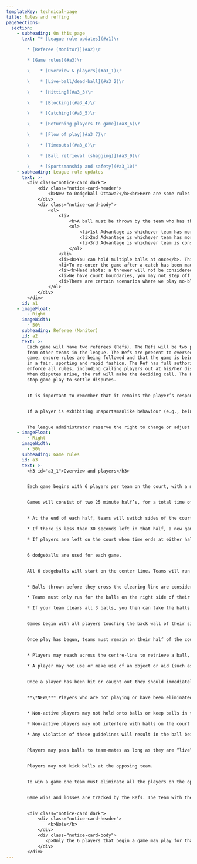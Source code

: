 ```yaml
---
templateKey: technical-page
title: Rules and reffing
pageSections:
  section:
    - subheading: On this page
      text: "* [League rule updates](#a1)\r

        * [Referee (Monitor)](#a2)\r

        * [Game rules](#a3)\r

        \    * [Overview & players](#a3_1)\r

        \    * [Live-ball/dead-ball](#a3_2)\r

        \    * [Hitting](#a3_3)\r

        \    * [Blocking](#a3_4)\r

        \    * [Catching](#a3_5)\r

        \    * [Returning players to game](#a3_6)\r

        \    * [Flow of play](#a3_7)\r

        \    * [Timeouts](#a3_8)\r

        \    * [Ball retrieval (shagging)](#a3_9)\r

        \    * [Sportsmanship and safety](#a3_10)"
    - subheading: League rule updates
      text: >-
        <div class="notice-card dark">
            <div class="notice-card-header">
                <b>New to Dodgeball Ottawa?</b><br>Here are some rules that you may not be used to:
            </div>
            <div class="notice-card-body">
                <ol>
                    <li>
                        <b>A ball must be thrown by the team who has the "advantage"</b>. The team with "advantage" will have 10 seconds to throw a ball. Once the ball is thrown, the "count" resets. (see <a href="#a3_7">section 7</a>, flow of the game)
                        <ol>
                            <li>1st Advantage is whichever team has more balls on their side of the court</li>
                            <li>2nd Advantage is whichever team has more players on the court</li>
                            <li>3rd Advantage is whichever team is considered on the "home side"</li>
                        </ol>
                    </li>
                    <li><b>You can hold multiple balls at once</b>. This applies to catching when holding a ball; the catch is valid and the thrower is still out.</li>
                    <li>To re-enter the game after a catch has been made, the returning player must re-enter the court from the back-line (see <a href="#a3_6">section 6</a>, returning a player to the game)</li>
                    <li><b>Head shots: a thrower will not be considered out for a hitting a player in the head</b>. Throwers must do their best to keep the balls low. (see <a href="#a3_4">section 4</a>, head shots).</li>
                    <li>We have court boundaries, you may not step off the court (cross the sidelines, back line or centre-line).</li>
                    <li>There are certain scenarios where we play no-blocking (1v1, time limits). See <a href="#a3_7">section 7 </a>for details.</li>
                </ol>
            </div>
        </div>
      id: a1
    - imageFloat:
        - Right
      imageWidth:
        - 50%
      subheading: Referee (Monitor)
      id: a2
      text: >-
        Each game will have two referees (Refs). The Refs will be two players
        from other teams in the league. The Refs are present to oversee the
        game, ensure rules are being followed and that the game is being played
        in a fair, sporting and rapid fashion. The Ref has full authority to
        enforce all rules, including calling players out at his/her discretion.
        When disputes arise, the ref will make the deciding call. The Ref may
        stop game play to settle disputes.


        It is important to remember that it remains the player’s responsibility to remove him/herself from the court when hit or caught out, and to follow all the rules.


        If a player is exhibiting unsportsmanlike behaviour (e.g., being rude to players or the Ref, disregarding the rules of the game), the Ref will inform the league administrator which may result in expulsion from a game, match or the league.


        The league administrator reserve the right to change or adjust any rule without prior notice, at any point during the league, if necessary.
    - imageFloat:
        - Right
      imageWidth:
        - 50%
      subheading: Game rules
      id: a3
      text: >-
        <h3 id="a3_1">Overview and players</h3>


        Each game begins with 6 players per team on the court, with a minimum of two male and two female players per team. Our leagues are co-ed.


        Games will consist of two 25 minute half’s, for a total time of 50 minutes. The game clock does not stop between half’s. The game clock should only stop during time-outs (see section 9) or if the ref deems necessary to handle a special situation.


        * At the end of each half, teams will switch sides of the court.

        * If there is less than 30 seconds left in that half, a new game will not start (switch sides or game ends).

        * If players are left on the court when time ends at either half, it will result in “no blocking” (see section 7).


        6 dodgeballs are used for each game.


        All 6 dodgeballs will start on the center line. Teams will run for the 3 dodgeballs placed on the right hand side of their side of the court. Balls must pass the blue clearing line before the ball is considered live.


        * Balls thrown before they cross the clearing line are considered “dead balls”

        * Teams must only run for the balls on the right side of their court. They cannot interfere with the other team’s balls.

        * If your team clears all 3 balls, you then can take the balls on the left side. But all 3 balls on the right **MUST** be cleared before this is allowed.


        Games begin with all players touching the back wall of their side of the gym. Refs will signal both teams as “ready” and then blow the whistle to initiate the rush.


        Once play has begun, teams must remain on their half of the court.


        * Players may reach across the centre-line to retrieve a ball, but may not touch any surface on the opposing team’s side of the court (i.e. ground, wall or gym apparatus). If a player touches any surface on the opposing team’s side of the court that player is immediately out.

        * A player may not use or make use of an object or aid (such as a ball, scoreboard or dead player) placed on their opponent’s side of the middle line to retrieve a ball.


        Once a player has been hit or caught out they should immediately raise their hand and move to the side of the court, out of play.


        **\*NEW\*** Players who are not playing or have been eliminated may stop balls that roll out of bounds. Balls must immediately be tapped, rolled or directed onto the court.


        * Non-active players may not hold onto balls or keep balls in the out of bounds area of the court. Balls must immediately be directed onto the court.

        * Non-active players may not interfere with balls on the court

        * Any violation of these guidelines will result in the ball being rolled to the opposing team.


        Players may pass balls to team-mates as long as they are “live” players on the court.


        Players may not kick balls at the opposing team.


        To win a game one team must eliminate all the players on the opposing team.


        Game wins and losses are tracked by the Refs. The team with the most wins at the end, wins the match. There is a maximum plus/minus score of +11 in one game.


        <div class="notice-card dark">
            <div class="notice-card-header">
                <b>Note</b>
            </div>
            <div class="notice-card-body">
               <p>Only the 6 players that begin a game may play for that game. An exception can be made if a player is injured; In which case a team-mate can replace the player, male for male, female for female.</p>
            </div>
        </div>
---
```

